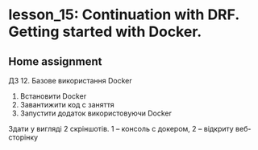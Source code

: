 # lesson_15: Continuation with DRF. Getting started with Docker.

## Home assignment

ДЗ 12. Базове використання Docker

1. Встановити Docker
2. Завантижити код с заняття
3. Запустити додаток використовуючи Docker

Здати у вигляді 2 скріншотів. 1 – консоль с докером, 2 – відкриту веб-сторінку